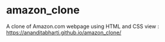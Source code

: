 # amazon_clone
A clone of Amazon.com webpage using HTML and CSS
view : https://ananditabharti.github.io/amazon_clone/
